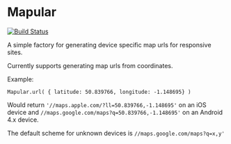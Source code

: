 # Mapular
[![Build Status](https://travis-ci.org/Alliants/mapular.svg?branch=master)](https://travis-ci.org/Alliants/mapular)

A simple factory for generating device specific map urls for responsive sites.

Currently supports generating map urls from coordinates.

Example: 
```
Mapular.url( { latitude: 50.839766, longitude: -1.148695} )
```
Would return `'//maps.apple.com/?ll=50.839766,-1.148695'` on an iOS device and `//maps.google.com/maps?q=50.839766,-1.148695'` on an Android 4.x device.

The default scheme for unknown devices is `//maps.google.com/maps?q=x,y'`
